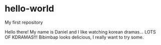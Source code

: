 # hello-world
My first repository

Hello there! My name is Daniel and I like watching korean dramas... LOTS OF KDRAMAS!!!
Bibimbap looks delicious, I really want to try some.
